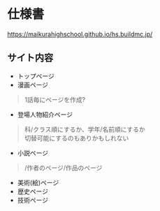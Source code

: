 # 仕様書
https://maikurahighschool.github.io/hs.buildmc.jp/

## サイト内容
- トップページ
- 漫画ページ
> 1話毎にページを作成?
- 登場人物紹介ページ
> 科/クラス順にするか、学年/名前順にするか  
> 切替可能にするのもありかもしれない
- 小説ページ
> /作者のページ/作品のページ
- 美術(絵)ページ
- 歴史ページ
- 技術ページ
